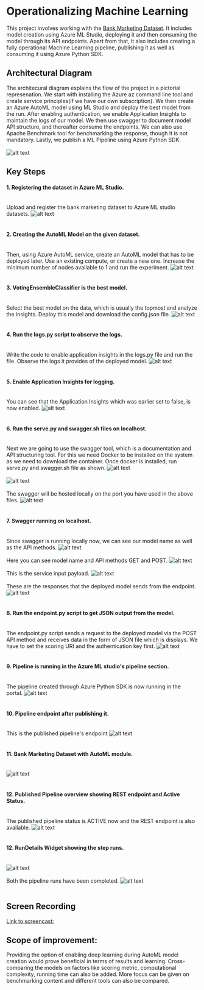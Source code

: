 # Operationalizing Machine Learning

This project involves working with the [Bank Marketing Dataset](https://automlsamplenotebookdata.blob.core.windows.net/automl-sample-notebook-data/bankmarketing_train.csv). It includes model creation using Azure ML Studio, deploying it and then consuming the model through its API endpoints. Apart from that, it also includes creating a fully operational Machine Learning pipeline, publishing it as well as consuming it using Azure Python SDK.

## Architectural Diagram
The architecural diagram explains the flow of the project in a pictorial represenation. We start with installing the Azure az command line tool and create service principles(if we have our own subscription). We then create an Azure AutoML model using ML Studio and deploy the best model from the run. After enabling authentication, we enable Application Insights to maintain the logs of our model. We then use swagger to document model API structure, and thereafter consume the endpoints. We can also use Apache Benchmark tool for benchmarking the response, though it is not mandatory. Lastly, we publish a ML Pipeline using Azure Python SDK. 
<br></br> 
![alt text](https://github.com/himanshu004/AZMLND_Operationalizing_Machine_Learning/blob/main/screenshots/ArchDia.png)

## Key Steps
#### 1. Registering the dataset in Azure ML Studio.<br></br>
Upload and register the bank marketing dataset to Azure ML studio datasets.
![alt text](https://github.com/himanshu004/AZMLND_Operationalizing_Machine_Learning/blob/main/screenshots/dataset-avail.jpg)
<br></br>

#### 2. Creating the AutoML Model on the given dataset.<br></br>
Then, using Azure AutoML service, create an AutoML model that has to be deployed later. Use an existing compute, or create a new one. Increase the minimum number of nodes available to 1 and run the experiment. 
![alt text](https://github.com/himanshu004/AZMLND_Operationalizing_Machine_Learning/blob/main/screenshots/automl-model-creation.jpg)
<br></br>

#### 3. VotingEnsembleClassifier is the best model.<br></br>
Select the best model on the data, which is usually the topmost and analyze the insights. Deploy this model and download the config.json file.
![alt text](https://github.com/himanshu004/AZMLND_Operationalizing_Machine_Learning/blob/main/screenshots/best-model.jpg)
<br></br>

#### 4. Run the logs.py script to observe the logs.<br></br>
Write the code to enable application insights in the logs.py file and run the file. Observe the logs it provides of the deployed model.
![alt text](https://github.com/himanshu004/AZMLND_Operationalizing_Machine_Learning/blob/main/screenshots/logsdotpy.jpg)
<br></br>

#### 5. Enable Application Insights for logging.<br></br>
You can see that the Application Insights which was earlier set to false, is now enabled.
![alt text](https://github.com/himanshu004/AZMLND_Operationalizing_Machine_Learning/blob/main/screenshots/aienabled.jpg)
<br></br>

#### 6. Run the serve.py and swagger.sh files on localhost.<br></br>
Next we are going to use the swagger tool, which is a documentation and API structuring tool. For this we need Docker to be installed on the system as we need to download the container. Once docker is installed, run serve.py and swagger.sh file as shown.
![alt text](https://github.com/himanshu004/AZMLND_Operationalizing_Machine_Learning/blob/main/screenshots/running-serve.py.jpg)
<br></br>
![alt text](https://github.com/himanshu004/AZMLND_Operationalizing_Machine_Learning/blob/main/screenshots/running-swagger-container.jpg)
<br></br>
The swagger will be hosted locally on the port you have used in the above files.
![alt text](https://github.com/himanshu004/AZMLND_Operationalizing_Machine_Learning/blob/main/screenshots/swagger-localhost.jpg)
<br></br>

#### 7. Swagger running on localhost.<br></br>
Since swagger is running locally now, we can see our model name as well as the API methods.
![alt text](https://github.com/himanshu004/AZMLND_Operationalizing_Machine_Learning/blob/main/screenshots/swagger1.jpg)
<br></br>
Here you can see model name and API methods GET and POST.
![alt text](https://github.com/himanshu004/AZMLND_Operationalizing_Machine_Learning/blob/main/screenshots/swagger-new1.jpg)
<br></br>
This is the service input payload.
![alt text](https://github.com/himanshu004/AZMLND_Operationalizing_Machine_Learning/blob/main/screenshots/swagger2.jpg)
<br></br>
These are the responses that the deployed model sends from the endpoint.
![alt text](https://github.com/himanshu004/AZMLND_Operationalizing_Machine_Learning/blob/main/screenshots/swagger-new2.jpg)
<br></br>

#### 8. Run the endpoint.py script to get JSON output from the model.<br></br>
The endpoint.py script sends a request to the deployed model via the POST API method and receives data in the form of JSON file which is displays. We have to set the scoring URI and the authentication key first. 
![alt text](https://github.com/himanshu004/AZMLND_Operationalizing_Machine_Learning/blob/main/screenshots/endpoint.py.jpg)
<br></br>

#### 9. Pipeline is running in the Azure ML studio's pipeline section.<br></br>
The pipeline created through Azure Python SDK is now running in the portal.
![alt text](https://github.com/himanshu004/AZMLND_Operationalizing_Machine_Learning/blob/main/screenshots/pipeline-running.jpg)
<br></br>

#### 10. Pipeline endpoint after publishing it.<br></br>
This is the published pipeline's endpoint 
![alt text](https://github.com/himanshu004/AZMLND_Operationalizing_Machine_Learning/blob/main/screenshots/pipeline-endpoint.jpg)
<br></br>

#### 11. Bank Marketing Dataset with AutoML module. <br></br>
![alt text](https://github.com/himanshu004/AZMLND_Operationalizing_Machine_Learning/blob/main/screenshots/pipeline-automl.jpg)
<br></br>

#### 12. Published Pipeline overview showing REST endpoint and Active Status. <br></br>
The published pipeline status is ACTIVE now and the REST endpoint is also available.
![alt text](https://github.com/himanshu004/AZMLND_Operationalizing_Machine_Learning/blob/main/screenshots/activestatus.jpg)
<br></br>

#### 12. RunDetails Widget showing the step runs.  <br></br>
![alt text](https://github.com/himanshu004/AZMLND_Operationalizing_Machine_Learning/blob/main/screenshots/jupyterrun.jpg)
<br></br>
Both the pipeline runs have been completed.
![alt text](https://github.com/himanshu004/AZMLND_Operationalizing_Machine_Learning/blob/main/screenshots/scheduledrun1.jpg)
<br></br>


## Screen Recording
[Link to screencast:](https://youtu.be/Op12S3ZUnCs)

## Scope of improvement:
Providing the option of enabling deep learning during AutoML model creation would prove beneficial in terms of results and learning. Cross-comparing the models on factors like scoring metric, computational complexity, running time can also be added. 
More focus can be given on benchmarking content and different tools can also be compared.
